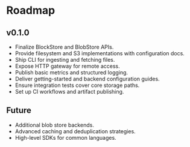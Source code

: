 # Roadmap

## v0.1.0

- Finalize BlockStore and BlobStore APIs.
- Provide filesystem and S3 implementations with configuration docs.
- Ship CLI for ingesting and fetching files.
- Expose HTTP gateway for remote access.
- Publish basic metrics and structured logging.
- Deliver getting-started and backend configuration guides.
- Ensure integration tests cover core storage paths.
- Set up CI workflows and artifact publishing.

## Future

- Additional blob store backends.
- Advanced caching and deduplication strategies.
- High-level SDKs for common languages.
